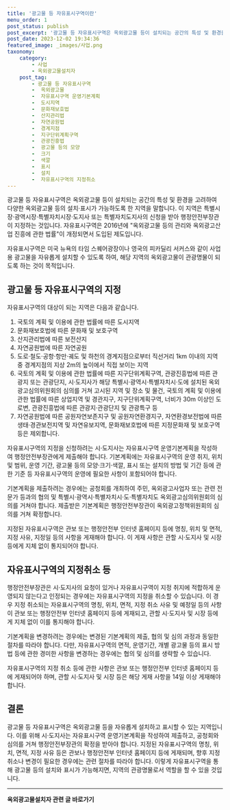 ```yaml
---
title: '광고물 등 자유표시구역이란'
menu_order: 1
post_status: publish
post_excerpt: '광고물 등 자유표시구역은 옥외광고물 등이 설치되는 공간의 특성 및 환경을 고려하여 다양한 옥외광고물 등의 설치 표시가 가능하도록 한 지역을 말합니다. 이 지역은 특별시장 광역시장 특별자치시장 도지사 또는 특별자치도지사의 신청을 받아 행정안전부장관이 지정하는 것입니다. 자유표시구역은 2016년에  옥외광고물 등의 관리와 옥외광고산업 진흥에 관한 법률 이 개정되면서 도입된 제도입니다.'
post_date: 2023-12-02 19:34:36
featured_image: _images/사업.png
taxonomy:
    category:
        - 사업
        - 옥외광고물설치자
    post_tag:
        - 광고물 등 자유표시구역
        -  옥외광고물
        -  자유표시구역 운영기본계획
        -  도시지역
        -  문화재보호법
        -  산지관리법
        -  자연공원법
        -  경계지점
        -  지구단위계획구역
        -  관광진흥법
        -  광고물 등의 모양
        -  크기
        -  색깔
        -  표시
        -  설치
        -  자유표시구역의 지정취소
---
```



광고물 등 자유표시구역은 옥외광고물 등이 설치되는 공간의 특성 및 환경을 고려하여 다양한 옥외광고물 등의 설치·표시가 가능하도록 한 지역을 말합니다. 이 지역은 특별시장·광역시장·특별자치시장·도지사 또는 특별자치도지사의 신청을 받아 행정안전부장관이 지정하는 것입니다. 자유표시구역은 2016년에 "옥외광고물 등의 관리와 옥외광고산업 진흥에 관한 법률"이 개정되면서 도입된 제도입니다.

자유표시구역은 미국 뉴욕의 타임 스퀘어광장이나 영국의 피카딜리 서커스와 같이 사업용 광고물을 자유롭게 설치할 수 있도록 하여, 해당 지역의 옥외광고물이 관광명물이 되도록 하는 것이 목적입니다.

## 광고물 등 자유표시구역의 지정

자유표시구역의 대상이 되는 지역은 다음과 같습니다.

1. 국토의 계획 및 이용에 관한 법률에 따른 도시지역
2. 문화재보호법에 따른 문화재 및 보호구역
3. 산지관리법에 따른 보전산지
4. 자연공원법에 따른 자연공원
5. 도로·철도·공항·항만·궤도 및 하천의 경계지점으로부터 직선거리 1km 이내의 지역 중 경계지점의 지상 2m의 높이에서 직접 보이는 지역
6. 국토의 계획 및 이용에 관한 법률에 따른 지구단위계획구역, 관광진흥법에 따른 관광지 또는 관광단지, 시·도지사가 해당 특별시·광역시·특별자치시·도에 설치된 옥외광고심의위원회의 심의를 거쳐 고시된 지역 및 장소 및 물건, 국토의 계획 및 이용에 관한 법률에 따른 상업지역 및 경관지구, 지구단위계획구역, 너비가 30m 이상인 도로변, 관광진흥법에 따른 관광지·관광단지 및 관광특구 등
7. 자연공원법에 따른 공원자연보존지구 및 공원자연환경지구, 자연환경보전법에 따른 생태·경관보전지역 및 자연유보지역, 문화재보호법에 따른 지정문화재 및 보호구역 등은 제외합니다.

자유표시구역의 지정을 신청하려는 시·도지사는 자유표시구역 운영기본계획을 작성하여 행정안전부장관에게 제출해야 합니다. 기본계획에는 자유표시구역의 운영 취지, 위치 및 범위, 운영 기간, 광고물 등의 모양·크기·색깔, 표시 또는 설치의 방법 및 기간 등에 관한 기준 등 자유표시구역의 운영에 필요한 사항이 포함되어야 합니다.

기본계획을 제출하려는 경우에는 공청회를 개최하여 주민, 옥외광고사업자 또는 관련 전문가 등과의 협의 및 특별시·광역시·특별자치시·도·특별자치도 옥외광고심의위원회의 심의를 거쳐야 합니다. 제출받은 기본계획은 행정안전부장관이 옥외광고정책위원회의 심의를 거쳐 확정합니다.

지정된 자유표시구역은 관보 또는 행정안전부 인터넷 홈페이지 등에 명칭, 위치 및 면적, 지정 사유, 지정일 등의 사항을 게재해야 합니다. 이 게재 사항은 관할 시·도지사 및 시장 등에게 지체 없이 통지되어야 합니다.

## 자유표시구역의 지정취소 등

행정안전부장관은 시·도지사의 요청이 있거나 자유표시구역이 지정 취지에 적합하게 운영되지 않는다고 인정되는 경우에는 자유표시구역의 지정을 취소할 수 있습니다. 이 경우 지정 취소되는 자유표시구역의 명칭, 위치, 면적, 지정 취소 사유 및 예정일 등의 사항이 관보 또는 행정안전부 인터넷 홈페이지 등에 게재되고, 관할 시·도지사 및 시장 등에게 지체 없이 이를 통지해야 합니다.

기본계획을 변경하려는 경우에는 변경된 기본계획의 제출, 협의 및 심의 과정과 동일한 절차를 따라야 합니다. 다만, 자유표시구역의 면적, 운영기간, 개별 광고물 등의 표시 방법 등에 관한 경미한 사항을 변경하는 경우에는 협의 및 심의를 생략할 수 있습니다.

자유표시구역의 지정 취소 등에 관한 사항은 관보 또는 행정안전부 인터넷 홈페이지 등에 게재되어야 하며, 관할 시·도지사 및 시장 등은 해당 게재 사항을 14일 이상 게재해야 합니다.

## 결론

광고물 등 자유표시구역은 옥외광고물 등을 자유롭게 설치하고 표시할 수 있는 지역입니다. 이를 위해 시·도지사는 자유표시구역 운영기본계획을 작성하여 제출하고, 공청회와 심의를 거쳐 행정안전부장관의 확정을 받아야 합니다. 지정된 자유표시구역의 명칭, 위치, 면적, 지정 사유 등은 관보나 행정안전부 인터넷 홈페이지 등에 게재되며, 향후 지정 취소나 변경이 필요한 경우에는 관련 절차를 따라야 합니다. 이렇게 자유표시구역을 통해 광고물 등의 설치와 표시가 가능해지면, 지역의 관광명물로서 역할을 할 수 있을 것입니다.
<!-- wp:separator -->
<hr class="wp-block-separator has-alpha-channel-opacity"/>
<!-- /wp:separator -->

<!-- wp:group {"backgroundColor":"base","layout":{"type":"constrained"}} -->
<div class="wp-block-group has-base-background-color has-background"><!-- wp:paragraph {"align":"center","fontSize":"medium"} -->
<p class="has-text-align-center has-large-font-size"><strong>옥외광고물설치자 관련 글 바로가기</strong></p>
<!-- /wp:paragraph -->


<!-- wp:latest-posts
{"categories":[{"id":27298,"count":19,"description":"","link":"https://uknowlaw.com/category/%ec%98%a5%ec%99%b8%ea%b4%91%ea%b3%a0%eb%ac%bc%ec%84%a4%ec%b9%98%ec%9e%90/","name":"옥외광고물설치자","slug":"옥외광고물설치자","taxonomy":"category","parent":0,"meta":[],"_links":{"self":[{"href":"https://uknowlaw.com/wp-json/wp/v2/categories/27298"}],"collection":[{"href":"https://uknowlaw.com/wp-json/wp/v2/categories"}],"about":[{"href":"https://uknowlaw.com/wp-json/wp/v2/taxonomies/category"}],"wp:post_type":[{"href":"https://uknowlaw.com/wp-json/wp/v2/posts?categories=27298"}],"curies":[{"name":"wp","href":"https://api.w.org/{rel}","templated":true}]}}],"postsToShow":100,"excerptLength":28,"postLayout":"grid","columns":2,"featuredImageAlign":"left","featuredImageSizeSlug":"large","fontSize":"small"} /--></div>
<!-- /wp:group -->